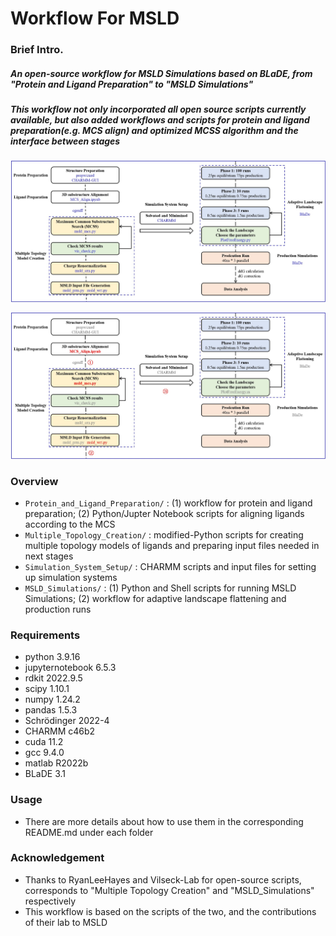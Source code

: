 # Workflow For MSLD

### Brief Intro.
##### An open-source workflow for MSLD Simulations based on BLaDE, from "Protein and Ligand Preparation" to "MSLD Simulations"
##### This workflow not only **incorporated** all open source scripts currently available, but also **added** workflows and scripts for protein and ligand preparation(e.g. MCS align) and **optimized** MCSS algorithm and the interface between stages

![Workflow](https://github.com/RenlingHu/WorkflowForMSLD/blob/main/Workflow.jpg)

![Main modifications(red part)](https://github.com/RenlingHu/WorkflowForMSLD/blob/main/Main_Modifications.jpg)

### Overview
 - `Protein_and_Ligand_Preparation/` : (1) workflow for protein and ligand preparation; (2) Python/Jupter Notebook scripts for aligning ligands according to the MCS
 - `Multiple_Topology_Creation/` : modified-Python scripts for creating multiple topology models of ligands and preparing input files needed in next stages
 - `Simulation_System_Setup/` : CHARMM scripts and input files for setting up simulation systems
 - `MSLD_Simulations/` : (1) Python and Shell scripts for running MSLD Simulations; (2) workflow for adaptive landscape flattening and production runs

### Requirements
 - python 3.9.16
 - jupyternotebook 6.5.3
 - rdkit 2022.9.5
 - scipy 1.10.1
 - numpy 1.24.2
 - pandas 1.5.3
 - Schrödinger 2022-4
 - CHARMM c46b2
 - cuda 11.2
 - gcc 9.4.0
 - matlab R2022b
 - BLaDE 3.1

### Usage
 - There are more details about how to use them in the corresponding README.md under each folder

### Acknowledgement
 - Thanks to RyanLeeHayes and Vilseck-Lab for open-source scripts, corresponds to "Multiple Topology Creation" and "MSLD_Simulations" respectively
 - This workflow is based on the scripts of the two, and the contributions of their lab to MSLD
